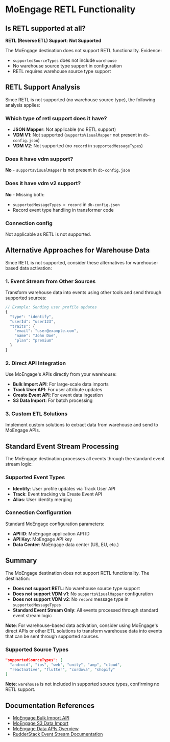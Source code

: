 # MoEngage RETL Functionality

## Is RETL supported at all?

**RETL (Reverse ETL) Support**: **Not Supported**

The MoEngage destination does not support RETL functionality. Evidence:
- `supportedSourceTypes` does not include `warehouse`
- No warehouse source type support in configuration
- RETL requires warehouse source type support

## RETL Support Analysis

Since RETL is not supported (no warehouse source type), the following analysis applies:

### Which type of retl support does it have?
- **JSON Mapper**: Not applicable (no RETL support)
- **VDM V1**: Not supported (`supportsVisualMapper` not present in `db-config.json`)
- **VDM V2**: Not supported (no `record` in `supportedMessageTypes`)

### Does it have vdm support?
**No** - `supportsVisualMapper` is not present in `db-config.json`

### Does it have vdm v2 support?
**No** - Missing both:
- `supportedMessageTypes > record` in `db-config.json`
- Record event type handling in transformer code

### Connection config
Not applicable as RETL is not supported.

## Alternative Approaches for Warehouse Data

Since RETL is not supported, consider these alternatives for warehouse-based data activation:

### 1. Event Stream from Other Sources

Transform warehouse data into events using other tools and send through supported sources:

```javascript
// Example: Sending user profile updates
{
  "type": "identify",
  "userId": "user123",
  "traits": {
    "email": "user@example.com",
    "name": "John Doe",
    "plan": "premium"
  }
}
```

### 2. Direct API Integration

Use MoEngage's APIs directly from your warehouse:
- **Bulk Import API**: For large-scale data imports
- **Track User API**: For user attribute updates
- **Create Event API**: For event data ingestion
- **S3 Data Import**: For batch processing

### 3. Custom ETL Solutions

Implement custom solutions to extract data from warehouse and send to MoEngage APIs.

## Standard Event Stream Processing

The MoEngage destination processes all events through the standard event stream logic:

### Supported Event Types
- **Identify**: User profile updates via Track User API
- **Track**: Event tracking via Create Event API
- **Alias**: User identity merging

### Connection Configuration

Standard MoEngage configuration parameters:

- **API ID**: MoEngage application API ID
- **API Key**: MoEngage API key
- **Data Center**: MoEngage data center (US, EU, etc.)

## Summary

The MoEngage destination does not support RETL functionality. The destination:

- **Does not support RETL**: No warehouse source type support
- **Does not support VDM v1**: No `supportsVisualMapper` configuration
- **Does not support VDM v2**: No `record` message type in `supportedMessageTypes`
- **Standard Event Stream Only**: All events processed through standard event stream logic

**Note**: For warehouse-based data activation, consider using MoEngage's direct APIs or other ETL solutions to transform warehouse data into events that can be sent through supported sources.

### Supported Source Types
```json
"supportedSourceTypes": [
  "android", "ios", "web", "unity", "amp", "cloud",
  "reactnative", "flutter", "cordova", "shopify"
]
```

**Note**: `warehouse` is not included in supported source types, confirming no RETL support.

## Documentation References

- [MoEngage Bulk Import API](https://developers.moengage.com/hc/en-us/articles/4413174113044-Bulk-Import)
- [MoEngage S3 Data Import](https://developers.moengage.com/hc/en-us/articles/4577796892308-S3-Data-Import)
- [MoEngage Data APIs Overview](https://developers.moengage.com/hc/en-us/articles/4404674776724-Overview)
- [RudderStack Event Stream Documentation](https://rudderstack.com/docs/destinations/streaming-destinations/)
